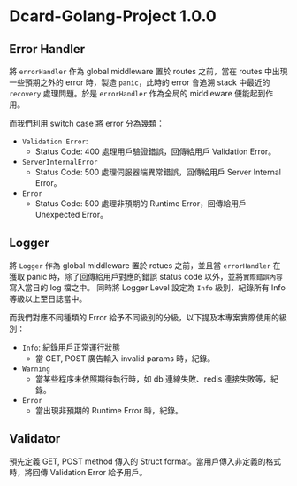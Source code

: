 # Dcard-Golang-Project 1.0.0

## Error Handler

將 `errorHandler` 作為 global middleware 置於 routes 之前，當在 routes 中出現
一些預期之外的 error 時，製造 `panic`，此時的 error 會追溯 stack 中最近的 `recovery`
處理問題。於是 `errorHandler` 作為全局的 middleware 便能起到作用。

而我們利用 switch case 將 error 分為幾類：

- `Validation Error`:
  - Status Code: 400 處理用戶驗證錯誤，回傳給用戶 Validation Error。
- `ServerInternalError`
  - Status Code: 500 處理伺服器端異常錯誤，回傳給用戶 Server Internal Error。
- `Error`
  - Status Code: 500 處理非預期的 Runtime Error，回傳給用戶 Unexpected Error。

## Logger

將 `Logger` 作為 global middleware 置於 rotues 之前，並且當 `errorHandler` 在獲取
panic 時，除了回傳給用戶對應的錯誤 status code 以外，並將`實際錯誤內容`寫入當日的 log 檔之中。
同時將 Logger Level 設定為 `Info` 級別，紀錄所有 Info 等級以上至日誌當中。

而我們對應不同種類的 Error 給予不同級別的分級，以下提及本專案實際使用的級別：

- `Info`: 紀錄用戶正常運行狀態
  - 當 GET, POST 廣告輸入 invalid params 時，紀錄。
- `Warning`
  - 當某些程序未依照期待執行時，如 db 連線失敗、redis 連接失敗等，紀錄。
- `Error`
  - 當出現非預期的 Runtime Error 時，紀錄。

## Validator

預先定義 GET, POST method 傳入的 Struct format。當用戶傳入非定義的格式時，將回傳
Validation Error 給予用戶。
